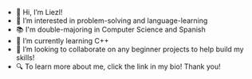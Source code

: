 - 👋 Hi, I’m Liezl!
- 👀 I’m interested in problem-solving and language-learning
- 📚 I'm double-majoring in Computer Science and Spanish
- 🌱 I’m currently learning C++
- 💞️ I’m looking to collaborate on any beginner projects to help build my skills!
- 🔍 To learn more about me, click the link in my bio! Thank you!

<!---
liezlbl/liezlbl is a ✨ special ✨ repository because its `README.md` (this file) appears on your GitHub profile.
You can click the Preview link to take a look at your changes.
--->
